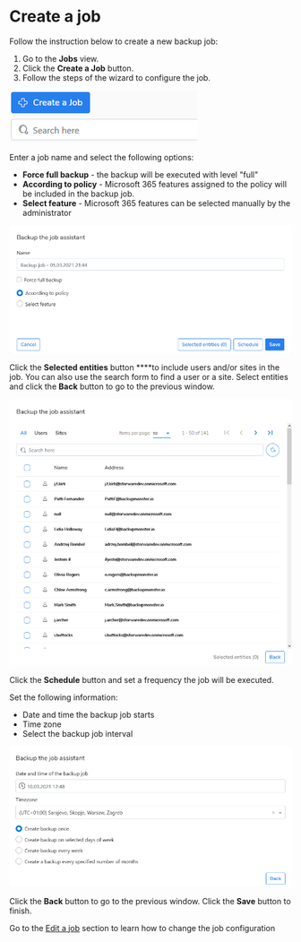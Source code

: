 # Create a job

Follow the instruction below to create a new backup job:

1. Go to the **Jobs** view. 
2. Click the **Create a Job** button.
3. Follow the steps of the wizard to configure the job.

![](../../../.gitbook/assets/kodo-cloud-administration-backup05.png)

Enter a job name and select the following options:

* **Force full backup** - the backup will be executed with level "full"
* **According to policy** - Microsoft 365 features assigned to the policy will be included in the backup job.
* **Select feature** - Microsoft 365 features can be selected manually by the administrator

![](../../../.gitbook/assets/kodo-cloud-job-01.png)

Click the **Selected entities** button ****to include users and/or sites in the job. You can also use the search form to find a user or a site. Select entities and click the **Back** button to go to the previous window.

![](../../../.gitbook/assets/image%20%2815%29.png)

Click the **Schedule** button and set a frequency the job will be executed.

Set the following information:

* Date and time the backup job starts
* Time zone
* Select the backup job interval

![](../../../.gitbook/assets/image%20%2818%29.png)

Click the **Back** button to go to the previous window. Click the **Save** button to finish.

Go to the [Edit a job](https://storware.gitbook.io/kodo-for-cloud-office365/administration/kodo-organization-admin-guide/jobs/edit-a-job) section to learn how to change the job configuration

